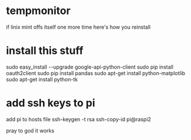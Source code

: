 # tempmonitor
if linix mint offs itself one more time here's how you reinstall
# install this stuff
sudo easy_install --upgrade google-api-python-client
sudo pip install oauth2client
sudo pip install pandas
sudo apt-get install python-matplotlib
sudo apt-get install python-tk

# add ssh keys to pi
add pi to hosts file
ssh-keygen -t rsa
ssh-copy-id pi@raspi2

pray to god it works
